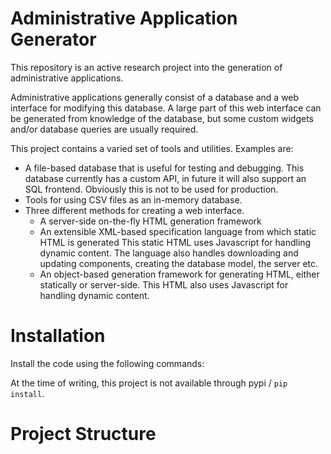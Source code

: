 # Administrative Application Generator

This repository is an active research project into the generation of administrative applications.

Administrative applications generally consist of a database and a web interface for modifying this database.
A large part of this web interface can be generated from knowledge of the database, but some
custom widgets and/or database queries are usually required.

This project contains a varied set of tools and utilities. Examples are:

* A file-based database that is useful for testing and debugging. This database currently has a custom API, in future it will also support an SQL frontend. Obviously this is not to be used for production.
* Tools for using CSV files as an in-memory database.
* Three different methods for creating a web interface.
    - A server-side on-the-fly HTML generation framework
    - An extensible XML-based specification language from which static HTML is generated
      This static HTML uses Javascript for handling dynamic content.
      The language also handles downloading and updating components, creating the database model, the server etc.
    - An object-based generation framework for generating HTML, either statically or server-side.
      This HTML also uses Javascript for handling dynamic content.

# Installation

Install the code using the following commands:

    


At the time of writing, this project is not available through pypi / `pip install`.


      
# Project Structure


